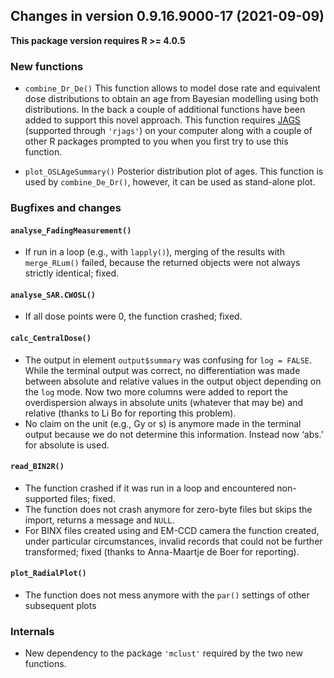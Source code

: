 




<!-- NEWS.md was auto-generated by NEWS.Rmd. Please DO NOT edit by hand!-->

## Changes in version 0.9.16.9000-17 (2021-09-09)

**This package version requires R \>= 4.0.5**

### New functions

-   `combine_Dr_De()` This function allows to model dose rate and
    equivalent dose distributions to obtain an age from Bayesian
    modelling using both distributions. In the back a couple of
    additional functions have been added to support this novel approach.
    This function requires [JAGS](https://mcmc-jags.sourceforge.io)
    (supported through `'rjags'`) on your computer along with a couple
    of other R packages prompted to you when you first try to use this
    function.

-   `plot_OSLAgeSummary()` Posterior distribution plot of ages. This
    function is used by `combine_De_Dr()`, however, it can be used as
    stand-alone plot.

### Bugfixes and changes

#### `analyse_FadingMeasurement()`

-   If run in a loop (e.g., with `lapply()`), merging of the results
    with `merge_RLum()` failed, because the returned objects were not
    always strictly identical; fixed.

#### `analyse_SAR.CWOSL()`

-   If all dose points were 0, the function crashed; fixed.

#### `calc_CentralDose()`

-   The output in element `output$summary` was confusing for
    `log = FALSE`. While the terminal output was correct, no
    differentiation was made between absolute and relative values in the
    output object depending on the `log` mode. Now two more columns were
    added to report the overdispersion always in absolute units
    (whatever that may be) and relative (thanks to Li Bo for reporting
    this problem).
-   No claim on the unit (e.g., Gy or s) is anymore made in the terminal
    output because we do not determine this information. Instead now
    ‘abs.’ for absolute is used.

#### `read_BIN2R()`

-   The function crashed if it was run in a loop and encountered
    non-supported files; fixed.
-   The function does not crash anymore for zero-byte files but skips
    the import, returns a message and `NULL`.
-   For BINX files created using and EM-CCD camera the function created,
    under particular circumstances, invalid records that could not be
    further transformed; fixed (thanks to Anna-Maartje de Boer for
    reporting).

#### `plot_RadialPlot()`

-   The function does not mess anymore with the `par()` settings of
    other subsequent plots

### Internals

-   New dependency to the package `'mclust'` required by the two new
    functions.
